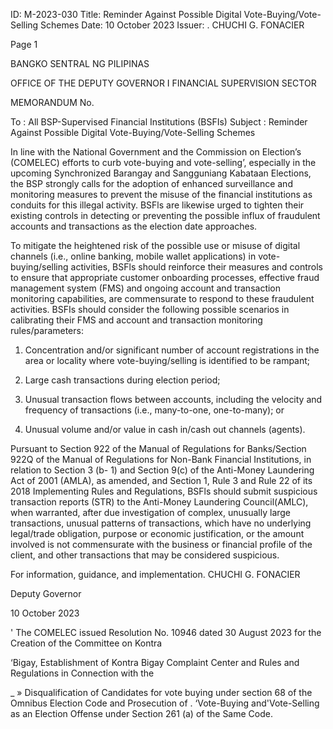 ID: M-2023-030
Title: Reminder Against Possible Digital Vote-Buying/Vote-Selling Schemes
Date: 10 October 2023
Issuer: . CHUCHI G. FONACIER

Page 1

BANGKO SENTRAL NG PILIPINAS

OFFICE OF THE DEPUTY GOVERNOR I FINANCIAL SUPERVISION SECTOR

MEMORANDUM No.

To : All BSP-Supervised Financial Institutions (BSFIs) Subject : Reminder Against Possible Digital Vote-Buying/Vote-Selling Schemes

In line with the National Government and the Commission on Election’s (COMELEC) efforts to curb vote-buying and vote-selling’, especially in the upcoming Synchronized Barangay and Sangguniang Kabataan Elections, the BSP strongly calls for the adoption of enhanced surveillance and monitoring measures to prevent the misuse of the financial institutions as conduits for this illegal activity. BSFls are likewise urged to tighten their existing controls in detecting or preventing the possible influx of fraudulent accounts and transactions as the election date approaches.

To mitigate the heightened risk of the possible use or misuse of digital channels (i.e., online banking, mobile wallet applications) in vote-buying/selling activities, BSFls should reinforce their measures and controls to ensure that appropriate customer onboarding processes, effective fraud management system (FMS) and ongoing account and transaction monitoring capabilities, are commensurate to respond to these fraudulent activities. BSFIs should consider the following possible scenarios in calibrating their FMS and account and transaction monitoring rules/parameters:

1. Concentration and/or significant number of account registrations in the area or locality where vote-buying/selling is identified to be rampant;

2. Large cash transactions during election period;

3. Unusual transaction flows between accounts, including the velocity and frequency of transactions (i.e., many-to-one, one-to-many); or

4. Unusual volume and/or value in cash in/cash out channels (agents).

Pursuant to Section 922 of the Manual of Regulations for Banks/Section 922Q of the Manual of Regulations for Non-Bank Financial Institutions, in relation to Section 3 (b- 1) and Section 9(c) of the Anti-Money Laundering Act of 2001 (AMLA), as amended, and Section 1, Rule 3 and Rule 22 of its 2018 Implementing Rules and Regulations, BSFls should submit suspicious transaction reports (STR) to the Anti-Money Laundering Council(AMLC), when warranted, after due investigation of complex, unusually large transactions, unusual patterns of transactions, which have no underlying legal/trade obligation, purpose or economic justification, or the amount involved is not commensurate with the business or financial profile of the client, and other transactions that may be considered suspicious.

For information, guidance, and implementation. CHUCHI G. FONACIER

Deputy Governor

10 October 2023

' The COMELEC issued Resolution No. 10946 dated 30 August 2023 for the Creation of the Committee on Kontra

‘Bigay, Establishment of Kontra Bigay Complaint Center and Rules and Regulations in Connection with the

_ » Disqualification of Candidates for vote buying under section 68 of the Omnibus Election Code and Prosecution of . ‘Vote-Buying and'Vote-Selling as an Election Offense under Section 261 (a) of the Same Code.